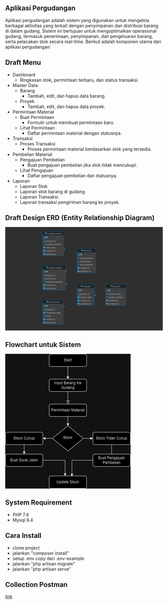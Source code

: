 ## Aplikasi Pergudangan

Aplikasi pergudangan adalah sistem yang digunakan untuk mengelola berbagai aktivitas yang terkait dengan penyimpanan dan distribusi barang di dalam gudang. Sistem ini bertujuan untuk mengoptimalkan operasional gudang, termasuk penerimaan, penyimpanan, dan pengeluaran barang, serta pelacakan stok secara real-time. Berikut adalah komponen utama dari aplikasi pergudangan:


## Draft Menu
- Dashboard
    - Ringkasan stok, permintaan terbaru, dan status transaksi.
- Master Data
    - Barang
        - Tambah, edit, dan hapus data barang.
    - Proyek
        - Tambah, edit, dan hapus data proyek.
- Permintaan Material
    - Buat Permintaan
        - Formulir untuk membuat permintaan baru.
    - Lihat Permintaan
        - Daftar permintaan material dengan statusnya.
- Transaksi
    - Proses Transaksi
        - Proses permintaan material berdasarkan stok yang tersedia.
- Pembelian Material
    - Pengajuan Pembelian
        - Buat pengajuan pembelian jika stok tidak mencukupi.
    - Lihat Pengajuan
        - Daftar pengajuan pembelian dan statusnya.
- Laporan
    - Laporan Stok
    - Laporan stok barang di gudang.
    - Laporan Transaksi
    - Laporan transaksi pengiriman barang ke proyek.

## Draft Design ERD (Entity Relationship Diagram)
![ALT TEXT](https://github.com/alkhamil/pergudangan_api/blob/main/public/docs/erd.jpeg?raw=true)

## Flowchart untuk Sistem
![ALT TEXT](https://github.com/alkhamil/pergudangan_api/blob/main/public/docs/pergudangan.drawio.png?raw=true)

## System Requirement
- PHP 7.4
- Mysql 8.4

## Cara Install
- clone project
- jalankan "composer install"
- setup .env copy dari .env-example
- jalankan "php artisan migrate"
- jalankan "php artisan serve"

## Collection Postman
[link](https://github.com/alkhamil/pergudangan_api/blob/main/public/docs/collection_api.json)

